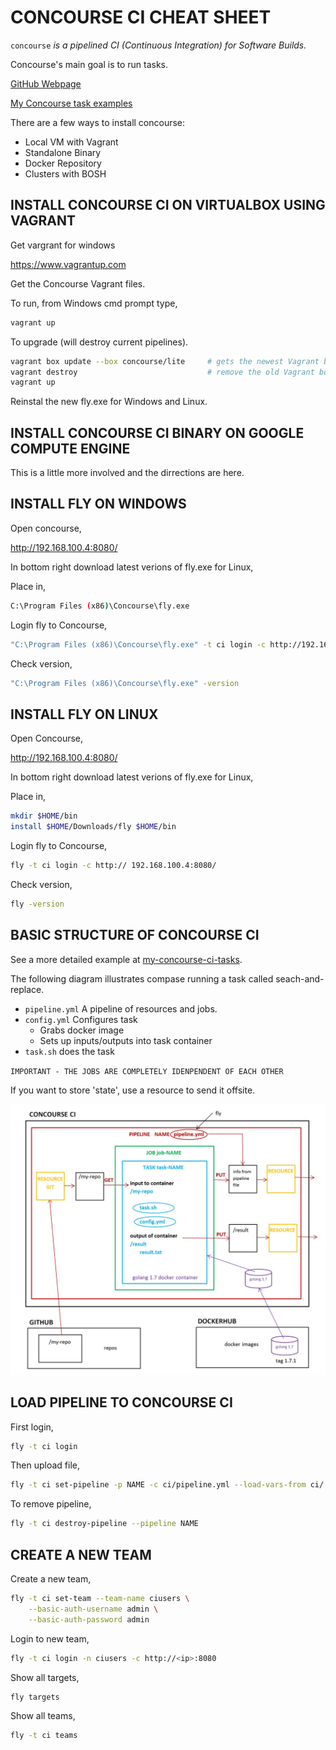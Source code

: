 # CONCOURSE CI CHEAT SHEET

`concourse` _is a pipelined CI (Continuous Integration) for
Software Builds._

Concourse's main goal is to run tasks.

[GitHub Webpage](https://jeffdecola.github.io/my-cheat-sheets/)

[My Concourse task examples](https://jeffdecola.github.io/my-concourse-ci-tasks/)

There are a few ways to install concourse:

* Local VM with Vagrant
* Standalone Binary
* Docker Repository
* Clusters with BOSH

## INSTALL CONCOURSE CI ON VIRTUALBOX USING VAGRANT

Get vargrant for windows

https://www.vagrantup.com

Get the Concourse Vagrant files. 

To run, from Windows cmd prompt type,

```bash
vagrant up
```

To upgrade (will destroy current pipelines).

```bash
vagrant box update --box concourse/lite     # gets the newest Vagrant box
vagrant destroy                             # remove the old Vagrant box
vagrant up 
```

Reinstal the new fly.exe for Windows and Linux.

## INSTALL CONCOURSE CI BINARY ON GOOGLE COMPUTE ENGINE

This is a little more involved and the dirrections are here.

## INSTALL FLY ON WINDOWS

Open concourse,

http://192.168.100.4:8080/

In bottom right download latest verions of fly.exe for Linux,

Place in,

```bash
C:\Program Files (x86)\Concourse\fly.exe
```

Login fly to Concourse,

```bash
"C:\Program Files (x86)\Concourse\fly.exe" -t ci login -c http://192.168.100.4:8080/
```

Check version,

```bash
"C:\Program Files (x86)\Concourse\fly.exe" -version
```

## INSTALL FLY ON LINUX

Open Concourse,

http://192.168.100.4:8080/

In bottom right download latest verions of fly.exe for Linux,

Place in,

```bash
mkdir $HOME/bin
install $HOME/Downloads/fly $HOME/bin
```

Login fly to Concourse,

```bash
fly -t ci login -c http:// 192.168.100.4:8080/
```

Check version,

```bash
fly -version
```

## BASIC STRUCTURE OF CONCOURSE CI

See a more detailed example at
[my-concourse-ci-tasks](https://jeffdecola.github.io/my-concourse-ci-tasks/).

The following diagram illustrates compase running a task called seach-and-replace.

* `pipeline.yml` A pipeline of resources and jobs.
* `config.yml` Configures task
    * Grabs docker image
    * Sets up inputs/outputs into task container
* `task.sh` does the task

`IMPORTANT - THE JOBS ARE COMPLETELY IDENPENDENT OF EACH OTHER`

If you want to store 'state', use a resource to send it offsite.

![IMAGE - concourse cheat sheet structure - IMAGE](../docs/pics/Concourse-structure.jpg)

## LOAD PIPELINE TO CONCOURSE CI

First login,

```bash
fly -t ci login
```

Then upload file,

```bash
fly -t ci set-pipeline -p NAME -c ci/pipeline.yml --load-vars-from ci/.credentials.yml
```

To remove pipeline,

```bash
fly -t ci destroy-pipeline --pipeline NAME
```

## CREATE A NEW TEAM

Create a new team,

```bash
fly -t ci set-team --team-name ciusers \
    --basic-auth-username admin \
    --basic-auth-password admin
```

Login to new team,

```bash
fly -t ci login -n ciusers -c http://<ip>:8080
```

Show all targets,

```bash
fly targets
```

Show all teams,

```bash
fly -t ci teams
```
